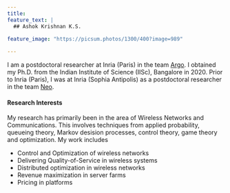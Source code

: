```yaml
---
title:   
feature_text: |
  ## Ashok Krishnan K.S.
  
feature_image: "https://picsum.photos/1300/400?image=989"

---
```



I am a postdoctoral researcher at Inria (Paris) in the team [Argo](https://www.inria.fr/en/argo). I obtained my Ph.D. from the Indian Institute of Science (IISc), Bangalore in 2020. Prior to Inria (Paris), I was at Inria (Sophia Antipolis) as a postdoctoral researcher in the team [Neo](https://team.inria.fr/neo/).

#### Research Interests

 My research has primarily been in the area of Wireless Networks and Communications. This involves techniques from applied probability, queueing theory, Markov desision processes, control theory, game theory and optimization. My work includes  

- Control and Optimization of wireless networks
- Delivering Quality-of-Service in wireless systems
- Distributed optimization in wireless networks
- Revenue maximization in server farms
- Pricing in platforms

